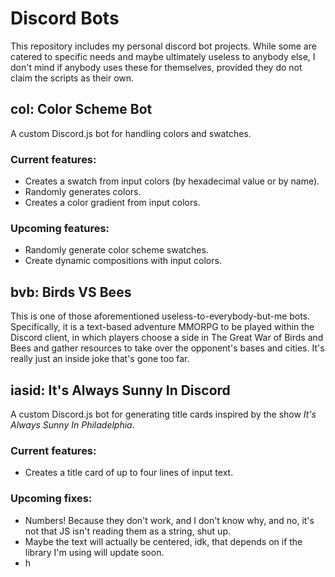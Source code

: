 # Discord Bots
This repository includes my personal discord bot projects. While some are catered to specific needs and maybe ultimately useless to anybody else, I don't mind if anybody uses these for themselves, provided they do not claim the scripts as their own.

## col: Color Scheme Bot
A custom Discord.js bot for handling colors and swatches.

### Current features:
* Creates a swatch from input colors (by hexadecimal value or by name).
* Randomly generates colors.
* Creates a color gradient from input colors.

### Upcoming features:
* Randomly generate color scheme swatches.
* Create dynamic compositions with input colors.

## bvb: Birds VS Bees
This is one of those aforementioned useless-to-everybody-but-me bots. Specifically, it is a text-based adventure MMORPG to be played within the Discord client, in which players choose a side in The Great War of Birds and Bees and gather resources to take over the opponent's bases and cities. It's really just an inside joke that's gone too far.

## iasid: It's Always Sunny In Discord
A custom Discord.js bot for generating title cards inspired by the show *It's Always Sunny In Philadelphia*.

### Current features:
* Creates a title card of up to four lines of input text.

### Upcoming fixes:
* Numbers! Because they don't work, and I don't know why, and no, it's not that JS isn't reading them as a string, shut up.
* Maybe the text will actually be centered, idk, that depends on if the library I'm using will update soon.
* h
